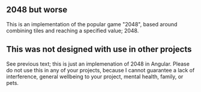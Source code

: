 ## 2048 but worse
This is an implementation of the popular game "2048", based around combining tiles and reaching a specified value; 2048.

## This was not designed with use in other projects

See previous text; this is just an implemenation of 2048 in Angular. Please do not use this in any of your projects, because I cannot guarantee a lack of interference, general wellbeing to your project, mental health, family, or pets.
